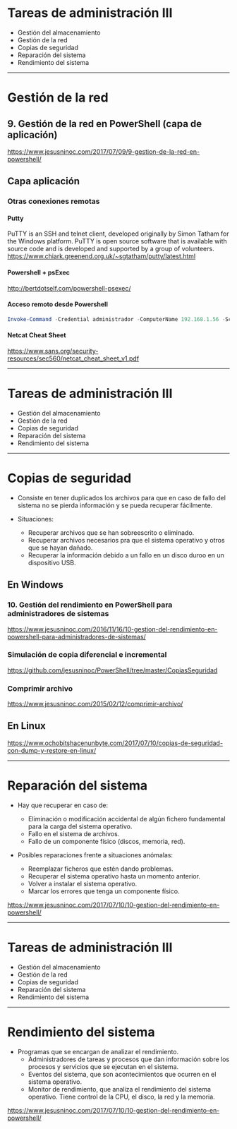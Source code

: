 # Tareas de administración III
- Gestión del almacenamiento
- Gestión de la red
- Copias de seguridad
- Reparación del sistema
- Rendimiento del sistema

---------------

# Gestión de la red
## 9. Gestión de la red en PowerShell (capa de aplicación)
https://www.jesusninoc.com/2017/07/09/9-gestion-de-la-red-en-powershell/

## Capa aplicación

### Otras conexiones remotas
#### Putty
PuTTY is an SSH and telnet client, developed originally by Simon Tatham for the Windows platform. PuTTY is open source software that is available with source code and is developed and supported by a group of volunteers.
https://www.chiark.greenend.org.uk/~sgtatham/putty/latest.html

#### Powershell + psExec
http://bertdotself.com/powershell-psexec/

#### Acceso remoto desde Powershell
```PowerShell
Invoke-Command -Credential administrador -ComputerName 192.168.1.56 -ScriptBlock{hostname} 
```
#### Netcat Cheat Sheet
https://www.sans.org/security-resources/sec560/netcat_cheat_sheet_v1.pdf

---------------

# Tareas de administración III
- Gestión del almacenamiento
- Gestión de la red
- Copias de seguridad
- Reparación del sistema
- Rendimiento del sistema

---------------

# Copias de seguridad

- Consiste en tener duplicados los archivos para que en caso de fallo del sistema no se pierda información y se pueda recuperar fácilmente.

- Situaciones:
  - Recuperar archivos que se han sobreescrito o eliminado.
  - Recuperar archivos necesarios pra que el sistema operativo y otros que se hayan dañado.
  - Recuperar la información debido a un fallo en un disco duroo en un dispositivo USB.

## En Windows

### 10. Gestión del rendimiento en PowerShell para administradores de sistemas
https://www.jesusninoc.com/2016/11/16/10-gestion-del-rendimiento-en-powershell-para-administradores-de-sistemas/
### Simulación de copia diferencial e incremental
https://github.com/jesusninoc/PowerShell/tree/master/CopiasSeguridad
### Comprimir archivo
https://www.jesusninoc.com/2015/02/12/comprimir-archivo/

## En Linux
https://www.ochobitshacenunbyte.com/2017/07/10/copias-de-seguridad-con-dump-y-restore-en-linux/

---------------

# Reparación del sistema

- Hay que recuperar en caso de:
  - Eliminación o modificación accidental de algún fichero fundamental para la carga del sistema operativo.
  - Fallo en el sistema de archivos.
  - Fallo de un componente físico (discos, memoria, red).

- Posibles reparaciones frente a situaciones anómalas:
  - Reemplazar ficheros que estén dando problemas.
  - Recuperar el sistema operativo hasta un momento anterior.
  - Volver a instalar el sistema operativo.
  - Marcar los errores que tenga un componente físico.

https://www.jesusninoc.com/2017/07/10/10-gestion-del-rendimiento-en-powershell/

---------------

# Tareas de administración III
- Gestión del almacenamiento
- Gestión de la red
- Copias de seguridad
- Reparación del sistema
- Rendimiento del sistema

---------------

# Rendimiento del sistema

- Programas que se encargan de analizar el rendimiento.
  - Administradores de tareas y procesos que dan información sobre los procesos y servicios que se ejecutan en el sistema.
  - Eventos del sistema, que son acontecimientos que ocurren en el sistema operativo. 
  - Monitor de rendimiento, que analiza el rendimiento del sistema operativo. Tiene control de la CPU, el disco, la red y la memoria.

https://www.jesusninoc.com/2017/07/10/10-gestion-del-rendimiento-en-powershell/
